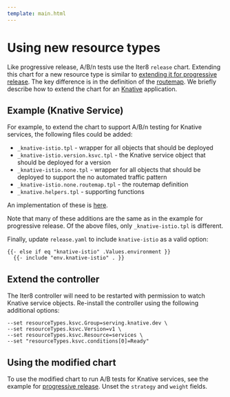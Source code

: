 ```yaml
---
template: main.html
---
```


# Using new resource types

Like progressive release, A/B/n tests use the Iter8 `release` chart. Extending this chart for a new resource type is similar to [extending it for progressive release](../progressive-release/extension.md). The key difference is in the definition of the [routemap](../routemap.md). We briefly describe how to extend the chart for an [Knative](https://knative.dev/docs/) application.

## Example (Knative Service)

For example, to extend the chart to support A/B/n testing for Knative services, the following files could be added:

- `_knative-istio.tpl` - wrapper for all objects that should be deployed
- `_knative-istio.version.ksvc.tpl` - the Knative service object that should be deployed for a version
- `_knative-istio.none.tpl` - wrapper for all objects that should be deployed to support the no automated traffic pattern
- `_knative-istio.none.routemap.tpl` - the routemap definition
- `_knative.helpers.tpl` - supporting functions

An implementation of these is [here](https://github.com/iter8-tools/docs/tree/v0.18.13/samples/knative-abn-extension).

Note that many of these additions are the same as in the example for progressive release. Of the above files, only `_knative-istio.tpl` is different. 

Finally, update `release.yaml` to include `knative-istio` as a valid option:

```tpl
{{- else if eq "knative-istio" .Values.environment }}
  {{- include "env.knative-istio" . }}
```

## Extend the controller

The Iter8 controller will need to be restarted with permission to watch Knative service objects. Re-install the controller using the following additional options:

```shell
--set resourceTypes.ksvc.Group=serving.knative.dev \
--set resourceTypes.ksvc.Version=v1 \
--set resourceTypes.ksvc.Resource=services \
--set "resourceTypes.ksvc.conditions[0]=Ready"
```

## Using the modified chart

To use the modified chart to run A/B tests for Knative services, see the example for [progressive release](../progressive-release/extension.md#using-the-modified-chart). Unset the `strategy` and `weight` fields.